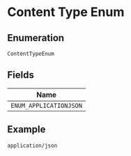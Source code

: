 
# Content Type Enum

## Enumeration

`ContentTypeEnum`

## Fields

| Name |
|  --- |
| `ENUM_APPLICATIONJSON` |

## Example

```
application/json
```

